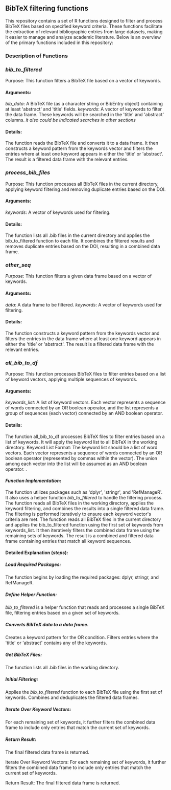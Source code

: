 ## BibTeX filtering functions
This repository contains a set of R functions designed to filter and process BibTeX files based on specified keyword criteria. These functions facilitate the extraction of relevant bibliographic entries from large datasets, making it easier to manage and analyze academic literature. Below is an overview of the primary functions included in this repository:

### Description of Functions
### _bib_to_filtered_
Purpose: This function filters a BibTeX file based on a vector of keywords.

#### Arguments:
_bib_data_: A BibTeX file (as a character string or BibEntry object) containing at least 'abstract' and 'title' fields.
_keywords_: A vector of keywords to filter the data frame. These keywords will be searched in the 'title' and 'abstract' columns. _it also could be indicated searches in other sections_

#### Details:
The function reads the BibTeX file and converts it to a data frame. It then constructs a keyword pattern from the keywords vector and filters the entries where at least one keyword appears in either the 'title' or 'abstract'. The result is a filtered data frame with the relevant entries.

### _process_bib_files_
Purpose: This function processes all BibTeX files in the current directory, applying keyword filtering and removing duplicate entries based on the DOI.

#### Arguments:
_keywords_: A vector of keywords used for filtering.

#### Details:
The function lists all .bib files in the current directory and applies the bib_to_filtered function to each file. It combines the filtered results and removes duplicate entries based on the DOI, resulting in a combined data frame.

### _other_seq_
_Purpose_: This function filters a given data frame based on a vector of keywords.

#### Arguments:
_data_: A data frame to be filtered.
_keywords_: A vector of keywords used for filtering.

#### Details:
The function constructs a keyword pattern from the keywords vector and filters the entries in the data frame where at least one keyword appears in either the 'title' or 'abstract'. The result is a filtered data frame with the relevant entries.

### _all_bib_to_df_
Purpose: This function processes BibTeX files to filter entries based on a list of keyword vectors, applying multiple sequences of keywords.

#### Arguments:
_keywords_list_: A list of keyword vectors. Each vector represents a sequence of words connected by an OR boolean operator, and the list represents a group of sequences (each vector) connected by an AND boolean operator.

#### Details:
The function all_bib_to_df processes BibTeX files to filter entries based on a list of keywords. It will apply the keyword list to all BibTeX in the working directory.
Keyword List Format: The keyword list should be a list of word vectors. Each vector represents a sequence of words connected by an OR boolean operator (represented by commas within the vector). The union among each vector into the list will be assumed as an AND boolean operator. .
 
#### _Function Implementation_: 
The function utilizes packages such as 'dplyr', 'stringr', and 'RefManageR'. It also uses a helper function _bib_to_filtered_ to handle the filtering process. The function reads all BibTeX files in the working directory, applies the keyword filtering, and combines the results into a single filtered data frame. The filtering is performed iteratively to ensure each keyword vector's criteria are met.
The function reads all BibTeX files in the current directory and applies the bib_to_filtered function using the first set of keywords from keywords_list. It then iteratively filters the combined data frame using the remaining sets of keywords. The result is a combined and filtered data frame containing entries that match all keyword sequences.

#### Detailed Explanation (_steps_):

##### _Load Required Packages_:
The function begins by loading the required packages: dplyr, stringr, and RefManageR.

##### _Define Helper Function_:
_bib_to_filtered_ is a helper function that reads and processes a single BibTeX file, filtering entries based on a given set of keywords.

##### Converts BibTeX data to a data frame.
Creates a keyword pattern for the OR condition.
Filters entries where the 'title' or 'abstract' contains any of the keywords.
##### Get BibTeX Files:
The function lists all .bib files in the working directory.

##### Initial Filtering:
Applies the _bib_to_filtered_ function to each BibTeX file using the first set of keywords. Combines and deduplicates the filtered data frames.

##### Iterate Over Keyword Vectors:
For each remaining set of keywords, it further filters the combined data frame to include only entries that match the current set of keywords.

##### Return Result:
The final filtered data frame is returned.

Iterate Over Keyword Vectors:
For each remaining set of keywords, it further filters the combined data frame to include only entries that match the current set of keywords.

Return Result:
The final filtered data frame is returned.
